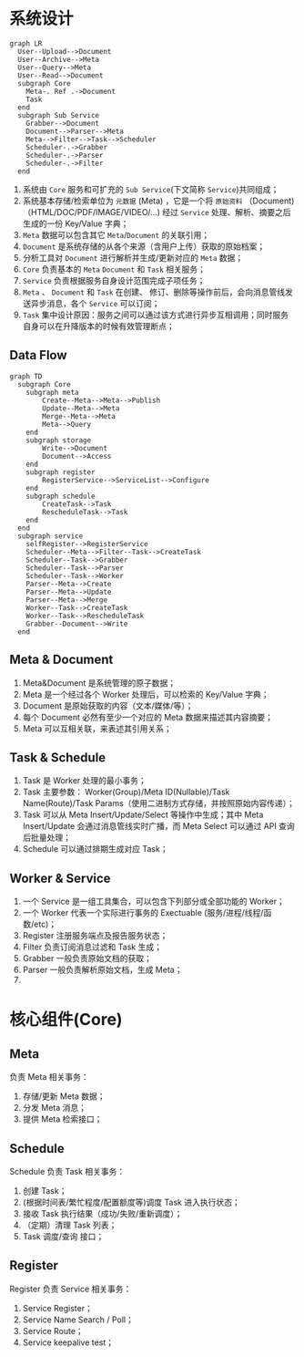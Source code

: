 # 系统设计

```mermaid
graph LR
  User--Upload-->Document
  User--Archive-->Meta
  User--Query-->Meta
  User--Read-->Document
  subgraph Core
    Meta-. Ref .->Document
    Task
  end
  subgraph Sub Service
    Grabber-->Document
    Document-->Parser-->Meta
    Meta-->Filter-->Task-->Scheduler
    Scheduler-.->Grabber
    Scheduler-.->Parser
    Scheduler-.->Filter
  end
```

1. 系统由 `Core` 服务和可扩充的 `Sub Service`(下文简称 `Service`)共同组成；
1. 系统基本存储/检索单位为 `元数据` (Meta) ，它是一个将 `原始资料` （Document)（HTML/DOC/PDF/IMAGE/VIDEO/...) 经过 `Service` 处理、解析、摘要之后生成的一份 Key/Value 字典；
2. `Meta` 数据可以包含其它 `Meta`/`Document` 的关联引用；
3. `Document` 是系统存储的从各个来源（含用户上传）获取的原始档案；
4. 分析工具对 `Document` 进行解析并生成/更新对应的 `Meta` 数据；
6. `Core` 负责基本的 `Meta` `Document` 和 `Task` 相关服务；
7. `Service` 负责根据服务自身设计范围完成子项任务；
8. `Meta` 、 `Document` 和 `Task` 在创建、 修订、删除等操作前后，会向消息管线发送异步消息，各个 `Service` 可以订阅；
9. `Task` 集中设计原因：服务之间可以通过该方式进行异步互相调用；同时服务自身可以在升降版本的时候有效管理断点；

## Data Flow

```mermaid
graph TD
  subgraph Core
    subgraph meta
        Create--Meta-->Meta-->Publish
        Update--Meta-->Meta
        Merge--Meta-->Meta
        Meta-->Query
    end
    subgraph storage
        Write-->Document
        Document-->Access
    end
    subgraph register
        RegisterService-->ServiceList-->Configure
    end
    subgraph schedule
        CreateTask-->Task
        RescheduleTask-->Task
    end
  end
  subgraph service
    selfRegister-->RegisterService
    Scheduler--Meta-->Filter--Task-->CreateTask
    Scheduler--Task-->Grabber
    Scheduler--Task-->Parser
    Scheduler--Task-->Worker
    Parser--Meta-->Create
    Parser--Meta-->Update
    Parser--Meta-->Merge
    Worker--Task-->CreateTask
    Worker--Task-->RescheduleTask
    Grabber--Document-->Write
  end
```

## Meta & Document

1. Meta&Document 是系统管理的原子数据；
1. Meta 是一个经过各个 Worker 处理后，可以检索的 Key/Value 字典；
1. Document 是原始获取的内容（文本/媒体/等）；
2. 每个 Document 必然有至少一个对应的 Meta 数据来描述其内容摘要；
3. Meta 可以互相关联，来表述其引用关系；

## Task & Schedule

1. Task 是 Worker 处理的最小事务；
2. Task 主要参数： Worker(Group)/Meta ID(Nullable)/Task Name(Route)/Task Params（使用二进制方式存储，并按照原始内容传递）；
2. Task 可以从 Meta Insert/Update/Select 等操作中生成；其中 Meta Insert/Update 会通过消息管线实时广播，而 Meta Select 可以通过 API 查询后批量处理；
3. Schedule 可以通过排期生成对应 Task；

## Worker & Service

1. 一个 Service 是一组工具集合，可以包含下列部分或全部功能的 Worker；
1. 一个 Worker 代表一个实际进行事务的 Exectuable (服务/进程/线程/函数/etc)；
3. Register 注册服务端点及报告服务状态；
2. Filter 负责订阅消息过滤和 Task 生成；
4. Grabber 一般负责原始文档的获取；
5. Parser 一般负责解析原始文档，生成 Meta；
6. 

# 核心组件(Core)

## Meta

负责 Meta 相关事务：

1. 存储/更新 Meta 数据；
2. 分发 Meta 消息；
3. 提供 Meta 检索接口；

## Schedule 

Schedule 负责 Task 相关事务：

1. 创建 Task；
2. (根据时间表/繁忙程度/配置额度等)调度 Task 进入执行状态；
3. 接收 Task 执行结果（成功/失败/重新调度）；
4. （定期）清理 Task 列表；
5. Task 调度/查询 接口；

## Register

Register 负责 Service 相关事务：

1. Service Register；
3. Service Name Search / Poll；
2. Service Route；
4. Service keepalive test；